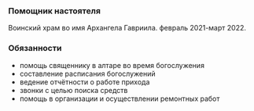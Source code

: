### Помощник настоятеля
Воинский храм во имя Архангела Гавриила.
февраль 2021-март 2022.

### Обязанности
- помощь священнику в алтаре во время богослужения
- составление расписания богослужений
- ведение отчётности о работе прихода
- звонки с целью поиска средств
- помощь в организации и осуществлении ремонтных работ